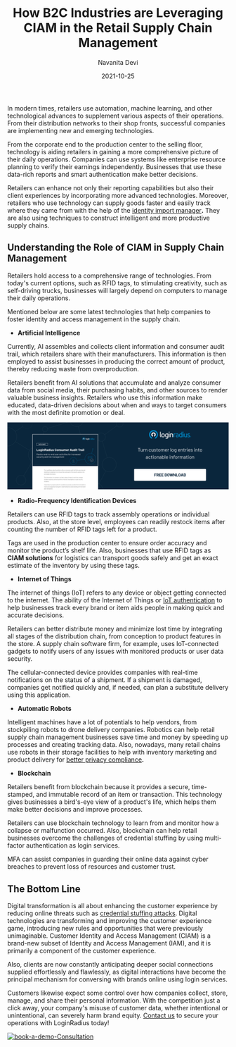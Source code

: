 ﻿---
title: "How B2C Industries are Leveraging CIAM in the Retail Supply Chain Management"
date: "2021-10-25"
coverImage: "retail-supply-chain-cover.jpg"
category: ["loginradius"]
featured: false 
author: "Navanita Devi"
description: "Retailers hold access to a comprehensive range of technologies. From today's current options, such as RFID tags, to stimulating creativity, such as self-driving trucks, businesses will largely depend on computers to manage their daily operations. Learn how they are incorporating CIAM in their environment."
metadescription: "Today, retailers are using unique techniques to construct intelligent and more productive supply chains. Learn how they are incorporating CIAM in their environment."
metatitle: "What is the Role of CIAM in Retail Supply Chain Management"
---

In modern times, retailers use automation, machine learning, and other technological advances to supplement various aspects of their operations. From their distribution networks to their shop fronts, successful companies are implementing new and emerging technologies.

From the corporate end to the production center to the selling floor, technology is aiding retailers in gaining a more comprehensive picture of their daily operations. Companies can use systems like enterprise resource planning to verify their earnings independently. Businesses that use these data-rich reports and smart authentication make better decisions.

Retailers can enhance not only their reporting capabilities but also their client experiences by incorporating more advanced technologies. Moreover, retailers who use technology can supply goods faster and easily track where they came from with the help of the [identity import manager](https://www.loginradius.com/blog/start-with-identity/loginradius-identity-import-manager-data-migration/)**.** They are also using techniques to construct intelligent and more productive supply chains. 


## Understanding the Role of CIAM in Supply Chain Management

Retailers hold access to a comprehensive range of technologies. From today's current options, such as RFID tags, to stimulating creativity, such as self-driving trucks, businesses will largely depend on computers to manage their daily operations. 

Mentioned below are some latest technologies that help companies to foster identity and access management in the supply chain. 



* **Artificial Intelligence**

Currently, AI assembles and collects client information and consumer audit trail, which retailers share with their manufacturers. This information is then employed to assist businesses in producing the correct amount of product, thereby reducing waste from overproduction. 

Retailers benefit from AI solutions that accumulate and analyze consumer data from social media, their purchasing habits, and other sources to render valuable business insights. Retailers who use this information make educated, data-driven decisions about when and ways to target consumers with the most definite promotion or deal.

[![cosumer-audit](cosumer-audit.jpg)](https://www.loginradius.com/resource/loginradius-consumer-audit-trail)



* **Radio-Frequency Identification Devices**

Retailers can use RFID tags to track assembly operations or individual products. Also, at the store level, employees can readily restock items after counting the number of RFID tags left for a product. 

Tags are used in the production center to ensure order accuracy and monitor the product’s shelf life. Also, businesses that use RFID tags as **CIAM solutions** for logistics can transport goods safely and get an exact estimate of the inventory by using these tags. 



* **Internet of Things**

The internet of things (IoT) refers to any device or object getting connected to the internet. The ability of the Internet of Things or [IoT authentication](https://www.loginradius.com/blog/start-with-identity/iot-smart-authentication/) to help businesses track every brand or item aids people in making quick and accurate decisions. 

Retailers can better distribute money and minimize lost time by integrating all stages of the distribution chain, from conception to product features in the store. A supply chain software firm, for example, uses IoT-connected gadgets to notify users of any issues with monitored products or user data security. 

The cellular-connected device provides companies with real-time notifications on the status of a shipment. If a shipment is damaged, companies get notified quickly and, if needed, can plan a substitute delivery using this application. 



* **Automatic Robots**

Intelligent machines have a lot of potentials to help vendors, from stockpiling robots to drone delivery companies. Robotics can help retail supply chain management businesses save time and money by speeding up processes and creating tracking data. Also, nowadays, many retail chains use robots in their storage facilities to help with inventory marketing and product delivery for [better privacy compliance](https://www.loginradius.com/compliances/)**.** 



* **Blockchain**

Retailers benefit from blockchain because it provides a secure, time-stamped, and immutable record of an item or transaction. This technology gives businesses a bird's-eye view of a product's life, which helps them make better decisions and improve processes. 

Retailers can use blockchain technology to learn from and monitor how a collapse or malfunction occurred. Also, blockchain can help retail businesses overcome the challenges of credential stuffing by using multi-factor authentication as login services. 

MFA can assist companies in guarding their online data against cyber breaches to prevent loss of resources and customer trust. 


## The Bottom Line 

Digital transformation is all about enhancing the customer experience by reducing online threats such as [credential stuffing attacks](https://www.loginradius.com/resource/understanding-credential-stuffing-attacks-whitepaper). Digital technologies are transforming and improving the customer experience game, introducing new rules and opportunities that were previously unimaginable. Customer Identity and Access Management (CIAM) is a brand-new subset of Identity and Access Management (IAM), and it is primarily a component of the customer experience. 

Also, clients are now constantly anticipating deeper social connections supplied effortlessly and flawlessly, as digital interactions have become the principal mechanism for conversing with brands online using login services. 

Customers likewise expect some control over how companies collect, store, manage, and share their personal information. With the competition just a click away, your company's misuse of customer data, whether intentional or unintentional, can severely harm brand equity. [Contact us](https://www.loginradius.com/contact-sales) to secure your operations with LoginRadius today!

[![book-a-demo-Consultation](book-a-demo-loginradius.png)](https://www.loginradius.com/book-a-demo/)
